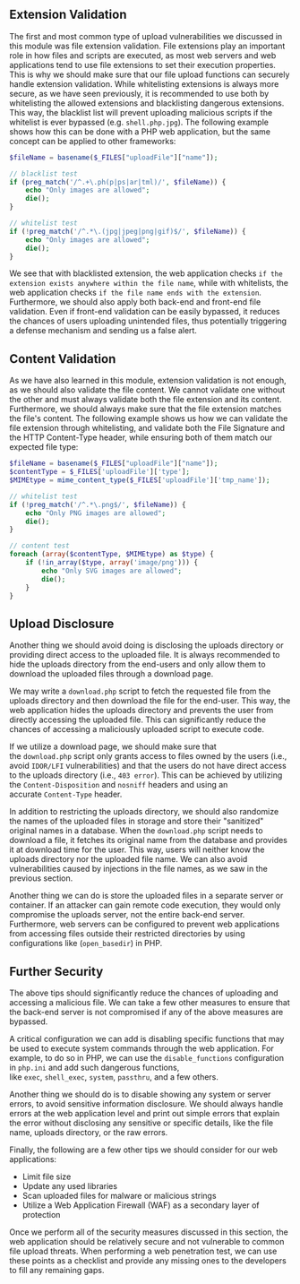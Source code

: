 ## Extension Validation
The first and most common type of upload vulnerabilities we discussed in this module was file extension validation. File extensions play an important role in how files and scripts are executed, as most web servers and web applications tend to use file extensions to set their execution properties. This is why we should make sure that our file upload functions can securely handle extension validation. While whitelisting extensions is always more secure, as we have seen previously, it is recommended to use both by whitelisting the allowed extensions and blacklisting dangerous extensions. This way, the blacklist list will prevent uploading malicious scripts if the whitelist is ever bypassed (e.g. `shell.php.jpg`). The following example shows how this can be done with a PHP web application, but the same concept can be applied to other frameworks:

```php
$fileName = basename($_FILES["uploadFile"]["name"]);

// blacklist test
if (preg_match('/^.+\.ph(p|ps|ar|tml)/', $fileName)) {
    echo "Only images are allowed";
    die();
}

// whitelist test
if (!preg_match('/^.*\.(jpg|jpeg|png|gif)$/', $fileName)) {
    echo "Only images are allowed";
    die();
}
```

We see that with blacklisted extension, the web application checks `if the extension exists anywhere within the file name`, while with whitelists, the web application checks `if the file name ends with the extension`. Furthermore, we should also apply both back-end and front-end file validation. Even if front-end validation can be easily bypassed, it reduces the chances of users uploading unintended files, thus potentially triggering a defense mechanism and sending us a false alert.

## Content Validation
As we have also learned in this module, extension validation is not enough, as we should also validate the file content. We cannot validate one without the other and must always validate both the file extension and its content. Furthermore, we should always make sure that the file extension matches the file's content. The following example shows us how we can validate the file extension through whitelisting, and validate both the File Signature and the HTTP Content-Type header, while ensuring both of them match our expected file type:

```php
$fileName = basename($_FILES["uploadFile"]["name"]);
$contentType = $_FILES['uploadFile']['type'];
$MIMEtype = mime_content_type($_FILES['uploadFile']['tmp_name']);

// whitelist test
if (!preg_match('/^.*\.png$/', $fileName)) {
    echo "Only PNG images are allowed";
    die();
}

// content test
foreach (array($contentType, $MIMEtype) as $type) {
    if (!in_array($type, array('image/png'))) {
        echo "Only SVG images are allowed";
        die();
    }
}
```

## Upload Disclosure
Another thing we should avoid doing is disclosing the uploads directory or providing direct access to the uploaded file. It is always recommended to hide the uploads directory from the end-users and only allow them to download the uploaded files through a download page.

We may write a `download.php` script to fetch the requested file from the uploads directory and then download the file for the end-user. This way, the web application hides the uploads directory and prevents the user from directly accessing the uploaded file. This can significantly reduce the chances of accessing a maliciously uploaded script to execute code.

If we utilize a download page, we should make sure that the `download.php` script only grants access to files owned by the users (i.e., avoid `IDOR/LFI` vulnerabilities) and that the users do not have direct access to the uploads directory (i.e., `403 error`). This can be achieved by utilizing the `Content-Disposition` and `nosniff` headers and using an accurate `Content-Type` header.

In addition to restricting the uploads directory, we should also randomize the names of the uploaded files in storage and store their "sanitized" original names in a database. When the `download.php` script needs to download a file, it fetches its original name from the database and provides it at download time for the user. This way, users will neither know the uploads directory nor the uploaded file name. We can also avoid vulnerabilities caused by injections in the file names, as we saw in the previous section. 

Another thing we can do is store the uploaded files in a separate server or container. If an attacker can gain remote code execution, they would only compromise the uploads server, not the entire back-end server. Furthermore, web servers can be configured to prevent web applications from accessing files outside their restricted directories by using configurations like (`open_basedir`) in PHP.

## Further Security
The above tips should significantly reduce the chances of uploading and accessing a malicious file. We can take a few other measures to ensure that the back-end server is not compromised if any of the above measures are bypassed.

A critical configuration we can add is disabling specific functions that may be used to execute system commands through the web application. For example, to do so in PHP, we can use the `disable_functions` configuration in `php.ini` and add such dangerous functions, like `exec`, `shell_exec`, `system`, `passthru`, and a few others.

Another thing we should do is to disable showing any system or server errors, to avoid sensitive information disclosure. We should always handle errors at the web application level and print out simple errors that explain the error without disclosing any sensitive or specific details, like the file name, uploads directory, or the raw errors.

Finally, the following are a few other tips we should consider for our web applications:

-   Limit file size
-   Update any used libraries
-   Scan uploaded files for malware or malicious strings
-   Utilize a Web Application Firewall (WAF) as a secondary layer of protection

Once we perform all of the security measures discussed in this section, the web application should be relatively secure and not vulnerable to common file upload threats. When performing a web penetration test, we can use these points as a checklist and provide any missing ones to the developers to fill any remaining gaps.